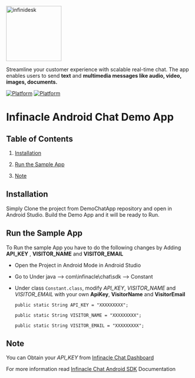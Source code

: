 
<p align="left">
  <a href="https://desk.infinacle.com/">
    <img alt="infinidesk" src="https://infinacle.com/wp-content/uploads/2018/10/footer_logo_100x100.png" width="150">
  </a>
</p>

Streamline your customer experience with scalable real-time chat. The app enables users to send **text** and **multimedia messages like audio, video, images, documents.**

[![Platform](https://img.shields.io/badge/Platform-Android-brightgreen.svg)](#)      [![Platform](https://img.shields.io/badge/Language-Java-yellowgreen.svg)](#)

# Infinacle Android Chat Demo App

## Table of Contents

1. [Installation ](#Installation)

2. [Run the Sample App ](#run-the-sample-app)

3. [Note ](#Note)

## Installation

   Simply Clone the project from DemoChatApp repository and open in Android Studio.
   Build the Demo App and it will be ready to Run.
   
## Run the Sample App
 
   To Run the sample App you have to do the following changes by Adding **API_KEY** , **VISITOR_NAME** and **VISITOR_EMAIL**

   - Open the Project in Android Mode in Android Studio

   - Go to Under java --> com\infinacle\chat\sdk --> Constant

   - Under class `Constant.class`, modify *API_KEY*, *VISITOR_NAME* and *VISITOR_EMAIL* with your own **ApiKey**, **VisitorName** and **VisitorEmail**

        `public static String API_KEY = "XXXXXXXXX";`
        
        `public static String VISITOR_NAME = "XXXXXXXXX";`
        
        `public static String VISITOR_EMAIL = "XXXXXXXXX";`

## Note

   You can Obtain your *API_KEY* from [Infinacle Chat Dashboard](https://infinacle.com/)

   For more information read [Infinacle Chat Android SDK](https://github.com/infinacle/infinidesk-android-sdk) Documentation
